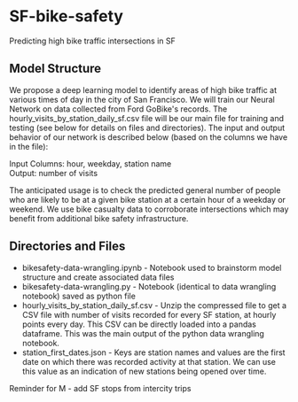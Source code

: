 # SF-bike-safety
Predicting high bike traffic intersections in SF

## Model Structure
We propose a deep learning model to identify areas of high bike traffic at various times of day in the city of San Francisco. We will train our Neural Network on data collected from Ford GoBike's records. The hourly_visits_by_station_daily_sf.csv file will be our main file for training and testing (see below for details on files and directories). The input and output behavior of our network is described below (based on the columns we have in the file):  

Input Columns: hour, weekday, station name    
Output: number of visits  

The anticipated usage is to check the predicted general number of people who are likely to be at a given bike station at a certain hour of a weekday or weekend. We use bike casualty data to corroborate intersections which may benefit from additional bike safety infrastructure.  

## Directories and Files  
* bikesafety-data-wrangling.ipynb - Notebook used to brainstorm model structure and create associated data files  
* bikesafety-data-wrangling.py - Notebook (identical to data wrangling notebook) saved as python file  
* hourly_visits_by_station_daily_sf.csv - Unzip the compressed file to get a CSV file with number of visits recorded for every SF station, at hourly points every day. This CSV can be directly loaded into a pandas dataframe. This was the main output of the python data wrangling notebook.  
* station_first_dates.json - Keys are station names and values are the first date on which there was recorded activity at that station. We can use this value as an indication of new stations being opened over time.   

Reminder for M - add SF stops from intercity trips  
